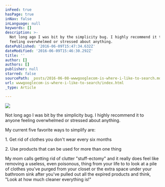 ```yaml
---
inFeed: true
hasPage: true
inNav: false
inLanguage: null
keywords: []
description: >-
  Not long ago I was bit by the simplicity bug. I highly recommend it to anyone
  feeling overwhelmed or stressed about anything. 
datePublished: '2016-06-09T15:47:34.632Z'
dateModified: '2016-06-09T15:46:30.292Z'
title: ''
author: []
authors: []
publisher: null
starred: false
sourcePath: _posts/2016-06-08-wwwgooglecom-is-where-i-like-to-search.md
url: wwwgooglecom-is-where-i-like-to-search/index.html
_type: Article

---
```

![](https://the-grid-user-content.s3-us-west-2.amazonaws.com/dfb90d27-45ad-4c67-824c-6f759143acda.jpg)

Not long ago I was bit by the simplicity bug. I highly recommend it to anyone feeling overwhelmed or stressed about anything.

My current five favorite ways to simplify are:

1\. Get rid of clothes you don't wear every six months

2\. Use products that can be used for more than one thing

My mom calls getting rid of clutter "stuff-ectomy" and it really does feel like removing a useless, even poisonous, thing from your life to to look at a pile of clothes you've purged from your closet or the extra space under your bathroom sink after you've pulled out all the expired products and think, "Look at how much cleaner everything is!"